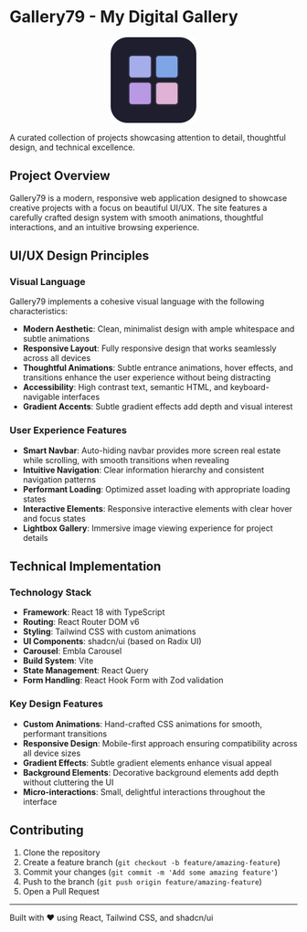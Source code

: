 # Gallery79 - My Digital Gallery
<p align="center">
   <img src="/public/gallery-icon.svg" alt="Gallery79 Logo" width="150"/>
</p>
A curated collection of projects showcasing attention to detail, thoughtful design, and technical excellence.

## Project Overview

Gallery79 is a modern, responsive web application designed to showcase creative projects with a focus on beautiful UI/UX. The site features a carefully crafted design system with smooth animations, thoughtful interactions, and an intuitive browsing experience.

## UI/UX Design Principles

### Visual Language

Gallery79 implements a cohesive visual language with the following characteristics:

- **Modern Aesthetic**: Clean, minimalist design with ample whitespace and subtle animations
- **Responsive Layout**: Fully responsive design that works seamlessly across all devices
- **Thoughtful Animations**: Subtle entrance animations, hover effects, and transitions enhance the user experience without being distracting
- **Accessibility**: High contrast text, semantic HTML, and keyboard-navigable interfaces
- **Gradient Accents**: Subtle gradient effects add depth and visual interest

### User Experience Features

- **Smart Navbar**: Auto-hiding navbar provides more screen real estate while scrolling, with smooth transitions when revealing
- **Intuitive Navigation**: Clear information hierarchy and consistent navigation patterns
- **Performant Loading**: Optimized asset loading with appropriate loading states
- **Interactive Elements**: Responsive interactive elements with clear hover and focus states
- **Lightbox Gallery**: Immersive image viewing experience for project details

## Technical Implementation

### Technology Stack

- **Framework**: React 18 with TypeScript
- **Routing**: React Router DOM v6
- **Styling**: Tailwind CSS with custom animations
- **UI Components**: shadcn/ui (based on Radix UI)
- **Carousel**: Embla Carousel
- **Build System**: Vite
- **State Management**: React Query
- **Form Handling**: React Hook Form with Zod validation

### Key Design Features

- **Custom Animations**: Hand-crafted CSS animations for smooth, performant transitions
- **Responsive Design**: Mobile-first approach ensuring compatibility across all device sizes
- **Gradient Effects**: Subtle gradient elements enhance visual appeal
- **Background Elements**: Decorative background elements add depth without cluttering the UI
- **Micro-interactions**: Small, delightful interactions throughout the interface

## Contributing

1. Clone the repository
2. Create a feature branch (`git checkout -b feature/amazing-feature`)
3. Commit your changes (`git commit -m 'Add some amazing feature'`)
4. Push to the branch (`git push origin feature/amazing-feature`)
5. Open a Pull Request

---

Built with ❤️ using React, Tailwind CSS, and shadcn/ui
